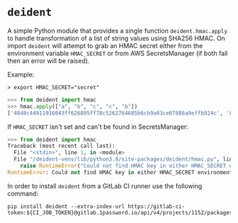 # `deident`

A simple Python module that provides a single function `deident.hmac.apply` to handle transformation of a list of string values using SHA256 HMAC. On import `deident` will attempt to grab an HMAC secret either from the environment variable `HMAC_SECRET` or from AWS SecretsManager (if both fail then an error will be raised).

Example:

```shell
> export HMAC_SECRET="secret"
```

```python
>>> from deident import hmac
>>> hmac.apply(["a", "b", "c", "c", "b"])
['4048c44911916043ff626895ff78c5262764685b6cb9a03ce07886a9effb924c', '8caf295837e09c876c0c5ef729581d5e75ef93adc10420ce71aab05636ac63ed', 'ef006b65b8ce49c891479554278e47e7d76735e7ddd6392fc68342322f39e3c4', 'ef006b65b8ce49c891479554278e47e7d76735e7ddd6392fc68342322f39e3c4', '8caf295837e09c876c0c5ef729581d5e75ef93adc10420ce71aab05636ac63ed']
```

If `HMAC_SECRET` isn't set and can't be found in SecretsManager:

```python
>>> from deident import hmac
Traceback (most recent call last):
  File "<stdin>", line 1, in <module>
  File "/deident-venv/lib/python3.8/site-packages/deident/hmac.py", line 7, in <module>
    raise RuntimeError("Could not find HMAC key in either HMAC_SECRET environment variable or SecretsManager")
RuntimeError: Could not find HMAC key in either HMAC_SECRET environment variable or SecretsManager
```

In order to install `deident` from a GitLab CI runner use the following command:

```shell
pip install deident --extra-index-url https://gitlab-ci-token:${CI_JOB_TOKEN}@gitlab.1password.io/api/v4/projects/1152/packages/pypi/simple
```
